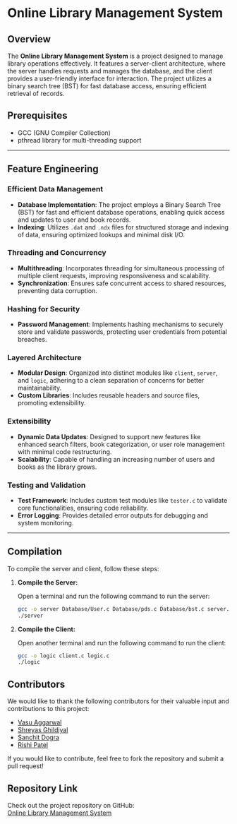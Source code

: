 # Online Library Management System

## Overview

The **Online Library Management System** is a project designed to manage library operations effectively. It features a server-client architecture, where the server handles requests and manages the database, and the client provides a user-friendly interface for interaction. The project utilizes a binary search tree (BST) for fast database access, ensuring efficient retrieval of records.

## Prerequisites

- GCC (GNU Compiler Collection)
- pthread library for multi-threading support

---

## Feature Engineering

### Efficient Data Management

- **Database Implementation**: The project employs a Binary Search Tree (BST) for fast and efficient database operations, enabling quick access and updates to user and book records.
- **Indexing**: Utilizes `.dat` and `.ndx` files for structured storage and indexing of data, ensuring optimized lookups and minimal disk I/O.

### Threading and Concurrency

- **Multithreading**: Incorporates threading for simultaneous processing of multiple client requests, improving responsiveness and scalability.
- **Synchronization**: Ensures safe concurrent access to shared resources, preventing data corruption.

### Hashing for Security

- **Password Management**: Implements hashing mechanisms to securely store and validate passwords, protecting user credentials from potential breaches.

### Layered Architecture

- **Modular Design**: Organized into distinct modules like `client`, `server`, and `logic`, adhering to a clean separation of concerns for better maintainability.
- **Custom Libraries**: Includes reusable headers and source files, promoting extensibility.

### Extensibility

- **Dynamic Data Updates**: Designed to support new features like enhanced search filters, book categorization, or user role management with minimal code restructuring.
- **Scalability**: Capable of handling an increasing number of users and books as the library grows.

### Testing and Validation

- **Test Framework**: Includes custom test modules like `tester.c` to validate core functionalities, ensuring code reliability.
- **Error Logging**: Provides detailed error outputs for debugging and system monitoring.

---

## Compilation

To compile the server and client, follow these steps:

1. **Compile the Server:**

   Open a terminal and run the following command to run the server:

   ```bash
   gcc -o server Database/User.c Database/pds.c Database/bst.c server.c -lpthread
   ./server
   
 2. **Compile the Client:**

    Open another terminal  and run the following command to run the client:
       ```bash
     gcc -o logic client.c logic.c
     ./logic

## Contributors
We would like to thank the following contributors for their valuable input and contributions to this project:

- [Vasu Aggarwal](https://github.com/vasuganesha2)
- [Shreyas Ghildiyal](https://github.com/welcome-to-the-sunny-side)
- [Sanchit Dogra](https://github.com/meikenofdarth)
- [Rishi Patel](https://github.com/rpatel1605)

If you would like to contribute, feel free to fork the repository and submit a pull request!

## Repository Link

Check out the project repository on GitHub:  
[Online Library Management System](https://github.com/vasuganesha2/Online-Library-Management-System-)


